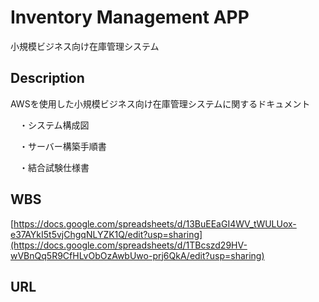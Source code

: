 # Inventory Management APP
小規模ビジネス向け在庫管理システム

## Description
AWSを使用した小規模ビジネス向け在庫管理システムに関するドキュメント

　・システム構成図
 
　・サーバー構築手順書
 
　・結合試験仕様書

## WBS
[https://docs.google.com/spreadsheets/d/13BuEEaGI4WV_tWULUox-e37AYkI5t5vjChgqNLYZK1Q/edit?usp=sharing](https://docs.google.com/spreadsheets/d/1TBcszd29HV-wVBnQq5R9CfHLvObOzAwbUwo-prj6QkA/edit?usp=sharing)

## URL
